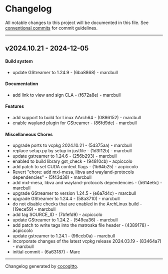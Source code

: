 # Changelog
All notable changes to this project will be documented in this file. See [conventional commits](https://www.conventionalcommits.org/) for commit guidelines.

- - -
## v2024.10.21 - 2024-12-05
#### Build system
- update GStreamer to 1.24.9 - (6ba8868) - marcbull
#### Documentation
- add link to view and sign CLA - (f672a8e) - marcbull
#### Features
- add support to build for Linux AArch64 - (0886152) - marcbull
- enable wayland plugin for GStreamer - (86fd9de) - marcbull
#### Miscellaneous Chores
- upgrade ports to vcpkg 2024.10.21 - (5d375aa) - marcbull
- replace setup.py by setup in justfile - (1d3f12b) - marcbull
- update gstreamer to 1.24.6 - (256b293) - marcbull
- enabled to build library gst_check - (94810cb) - acpiccolo
- add patch to set CUDA context flags - (1b64b25) - acpiccolo
- Revert "chore: add mxl-mesa, libva and wayland-protocols dependencies" - (5f43d38) - marcbull
- add mxl-mesa, libva and wayland-protocols dependencies - (5614e6c) - marcbull
- upgrade GStreamer to version 1.24.5 - (e6a7d4c) - marcbull
- upgrade GStreamer to 1.24.4 - (58a3710) - marcbull
- do not disable checks that are enabled in the ArchLinux build - (19ece59) - marcbull
- add tag SOURCE_ID - (7bfefd9) - acpiccolo
- update GStreamer to 1.24.2 - (549ea36) - marcbull
- add patch to write tags into the matroska file header - (4389178) - acpiccolo
- update gstreamer to 1.24.1 - (96ccb0a) - marcbull
- incorporate changes of the latest vcpkg release 2024.03.19 - (83464a7) - marcbull
- initial commit - (6a63187) - Marc

- - -

Changelog generated by [cocogitto](https://github.com/cocogitto/cocogitto).